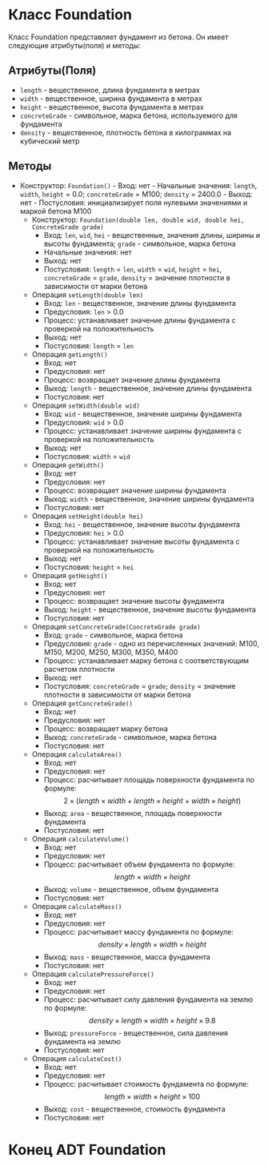 # Класс Foundation

Класс Foundation представляет фундамент из бетона. Он имеет следующие атрибуты(поля) и методы:

## Атрибуты(Поля)

 - `length` - вещественное, длина фундамента в метрах
 - `width` - вещественное, ширина фундамента в метрах
 - `height` - вещественное, высота фундамента в метрах
 - `concreteGrade` - символьное, марка бетона, используемого для фундамента
 - `density` - вещественное, плотность бетона в килограммах на кубический метр

## Методы
- Конструктор: `Foundation()`
        - Вход: нет
        - Начальные значения: `length`, `width`, `height` = 0.0; `concreteGrade` = M100; `density` = 2400.0
        - Выход: нет
        - Постусловия: инициализирует поля нулевыми значениями и маркой бетона M100
    - Конструктор: `Foundation(double len, double wid, double hei, ConcreteGrade grade)`
        - Вход: `len`, `wid`, `hei` - вещественные, значения длины, ширины и высоты фундамента; `grade` - символьное, марка бетона
        - Начальные значения: нет
        - Выход: нет
        - Постусловия: `length` = `len`, `width` = `wid`, `height` = `hei`, `concreteGrade` = `grade`, `density` = значение плотности в зависимости от марки бетона
    - Операция `setLength(double len)`
        - Вход: `len` - вещественное, значение длины фундамента
        - Предусловия: `len` > 0.0
        - Процесс: устанавливает значение длины фундамента с проверкой на положительность
        - Выход: нет
        - Постусловия: `length` = `len`
    - Операция `getLength()`
        - Вход: нет
        - Предусловия: нет
        - Процесс: возвращает значение длины фундамента
        - Выход: `length` - вещественное, значение длины фундамента
        - Постусловия: нет
    - Операция `setWidth(double wid)`
        - Вход: `wid` - вещественное, значение ширины фундамента
        - Предусловия: `wid` > 0.0
        - Процесс: устанавливает значение ширины фундамента с проверкой на положительность
        - Выход: нет
        - Постусловия: `width` = `wid`
    - Операция `getWidth()`
        - Вход: нет
        - Предусловия: нет
        - Процесс: возвращает значение ширины фундамента
        - Выход: `width` - вещественное, значение ширины фундамента
        - Постусловия: нет
    - Операция `setHeight(double hei)`
        - Вход: `hei` - вещественное, значение высоты фундамента
        - Предусловия: `hei` > 0.0
        - Процесс: устанавливает значение высоты фундамента с проверкой на положительность
        - Выход: нет
        - Постусловия: `height` = `hei`
    - Операция `getHeight()`
        - Вход: нет
        - Предусловия: нет
        - Процесс: возвращает значение высоты фундамента
        - Выход: `height` - вещественное, значение высоты фундамента
        - Постусловия: нет
    - Операция `setConcreteGrade(ConcreteGrade grade)`
        - Вход: `grade` - символьное, марка бетона
        - Предусловия: `grade` - одно из перечисленных значений: M100, M150, M200, M250, M300, M350, M400
        - Процесс: устанавливает марку бетона с соответствующим расчетом плотности
        - Выход: нет
        - Постусловия: `concreteGrade` = `grade`; `density` = значение плотности в зависимости от марки бетона
    - Операция `getConcreteGrade()`
        - Вход: нет
        - Предусловия: нет
        - Процесс: возвращает марку бетона
        - Выход: `concreteGrade` - символьное, марка бетона
        - Постусловия: нет
    - Операция `calculateArea()`
        - Вход: нет
        - Предусловия: нет
        - Процесс: расчитывает площадь поверхности фундамента по формуле: $$2 \times (length \times width + length \times height + width \times height)$$
        - Выход: `area` - вещественное, площадь поверхности фундамента
        - Постусловия: нет
    - Операция `calculateVolume()`
        - Вход: нет
        - Предусловия: нет
        - Процесс: расчитывает объем фундамента по формуле: $$length \times width \times height$$
        - Выход: `volume` - вещественное, объем фундамента
        - Постусловия: нет
    - Операция `calculateMass()`
        - Вход: нет
        - Предусловия: нет
        - Процесс: расчитывает массу фундамента по формуле: $$density \times length \times width \times height$$
        - Выход: `mass` - вещественное, масса фундамента
        - Постусловия: нет
    - Операция `calculatePressureForce()`
        - Вход: нет
        - Предусловия: нет
        - Процесс: расчитывает силу давления фундамента на землю по формуле: $$density \times length \times width \times height \times 9.8$$
        - Выход: `pressureForce` - вещественное, сила давления фундамента на землю
        - Постусловия: нет
    - Операция `calculateCost()`
        - Вход: нет
        - Предусловия: нет
        - Процесс: расчитывает стоимость фундамента по формуле: $$length \times width \times height \times 100$$
        - Выход: `cost` - вещественное, стоимость фундамента
        - Постусловия: нет

          
# Конец ADT Foundation
